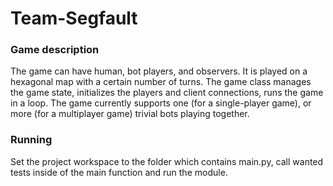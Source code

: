 # Team-Segfault

### Game description

The game can have human, bot players, and observers. It is played on a hexagonal map with a certain number of turns. The game class manages the game state, initializes the players and client connections, runs the game in a loop.
The game currently supports one (for a single-player game), or more (for a multiplayer game) trivial bots playing together.

### Running

Set the project workspace to the folder which contains main.py, call wanted tests inside of the main function and run the module.
